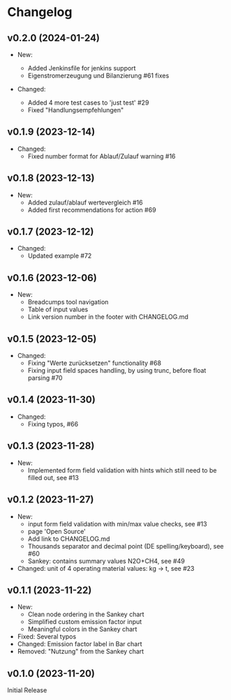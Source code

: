 # Changelog

## v0.2.0 (2024-01-24)

- New:
    - Added Jenkinsfile for jenkins support
    - Eigenstromerzeugung und Bilanzierung #61 fixes

- Changed:
   - Added 4 more test cases to 'just test' #29
   - Fixed "Handlungsempfehlungen"

## v0.1.9 (2023-12-14)

- Changed:
  - Fixed number format for Ablauf/Zulauf warning #16

## v0.1.8 (2023-12-13)

- New:
  - Added zulauf/ablauf wertevergleich #16
  - Added first recommendations for action #69

## v0.1.7 (2023-12-12)

- Changed:
  - Updated example #72

## v0.1.6 (2023-12-06)

- New:
  - Breadcumps tool navigation
  - Table of input values
  - Link version number in the footer with CHANGELOG.md

## v0.1.5 (2023-12-05)

- Changed:
  - Fixing "Werte zurücksetzen" functionality #68
  - Fixing input field spaces handling, by using trunc, before float parsing #70

## v0.1.4 (2023-11-30)

- Changed:
  - Fixing typos, #66

## v0.1.3 (2023-11-28)

- New:
  - Implemented form field validation with hints which still need to be filled out, see #13

## v0.1.2 (2023-11-27)

- New:
  - input form field validation with min/max value checks, see #13
  - page 'Open Source'
  - Add link to CHANGELOG.md
  - Thousands separator and decimal point (DE spelling/keyboard), see #60
  - Sankey: contains summary values N2O+CH4, see #49
- Changed: unit of 4 operating material values: kg -> t, see #23

## v0.1.1 (2023-11-22)

- New:
  - Clean node ordering in the Sankey chart
  - Simplified custom emission factor input
  - Meaningful colors in the Sankey chart
- Fixed: Several typos
- Changed: Emission factor label in Bar chart
- Removed: "Nutzung" from the Sankey chart

## v0.1.0 (2023-11-20)

Initial Release

